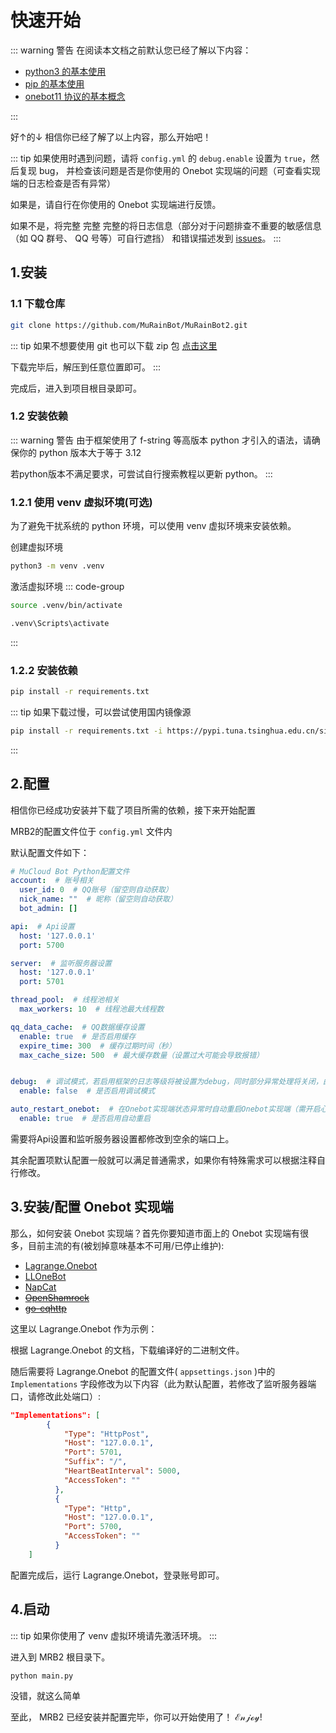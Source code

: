 # 快速开始

::: warning 警告
在阅读本文档之前默认您已经了解以下内容：

 - [python3 的基本使用](https://docs.python.org/zh-cn/3/tutorial/index.html)
 - [pip 的基本使用](https://www.runoob.com/w3cnote/python-pip-install-usage.html)
 - [onebot11 协议的基本概念](https://11.onebot.dev)

:::

好↑的↓ 相信你已经了解了以上内容，那么开始吧！


::: tip
如果使用时遇到问题，请将 `config.yml` 的 `debug.enable` 设置为 `true`，然后复现 bug，
并检查该问题是否是你使用的 Onebot 实现端的问题（可查看实现端的日志检查是否有异常）

如果是，请自行在你使用的 Onebot 实现端进行反馈。

如果不是，将完整 完整 完整的将日志信息（部分对于问题排查不重要的敏感信息（如 QQ 群号、 QQ 号等）可自行遮挡） 和错误描述发到 [issues](https://github.com/MuRainBot/MuRainBot2/issues/new/choose)。
:::

## 1.安装

### 1.1 下载仓库
```bash
git clone https://github.com/MuRainBot/MuRainBot2.git
```
::: tip
如果不想要使用 git 也可以下载 zip 包
[点击这里](https://codeload.github.com/MuRainBot/MuRainBot2/zip/refs/heads/master)

下载完毕后，解压到任意位置即可。
:::

完成后，进入到项目根目录即可。

### 1.2 安装依赖

::: warning 警告
由于框架使用了 f-string 等高版本 python 才引入的语法，请确保你的 python 版本大于等于 3.12

若python版本不满足要求，可尝试自行搜索教程以更新 python。
:::

### 1.2.1 使用 venv 虚拟环境(可选)
为了避免干扰系统的 python 环境，可以使用 venv 虚拟环境来安装依赖。

创建虚拟环境
```bash
python3 -m venv .venv
```

激活虚拟环境
::: code-group
```bash [linux/macOS]
source .venv/bin/activate
```
```bash [windows]
.venv\Scripts\activate
```
:::

### 1.2.2 安装依赖
```bash
pip install -r requirements.txt
```

::: tip
如果下载过慢，可以尝试使用国内镜像源
```bash
pip install -r requirements.txt -i https://pypi.tuna.tsinghua.edu.cn/simple
```
:::

## 2.配置

相信你已经成功安装并下载了项目所需的依赖，接下来开始配置

MRB2的配置文件位于 `config.yml` 文件内

默认配置文件如下：
```yaml
# MuCloud Bot Python配置文件
account:  # 账号相关
  user_id: 0  # QQ账号（留空则自动获取）
  nick_name: ""  # 昵称（留空则自动获取）
  bot_admin: []

api:  # Api设置
  host: '127.0.0.1'
  port: 5700

server:  # 监听服务器设置
  host: '127.0.0.1'
  port: 5701

thread_pool:  # 线程池相关
  max_workers: 10  # 线程池最大线程数

qq_data_cache:  # QQ数据缓存设置
  enable: true  # 是否启用缓存
  expire_time: 300  # 缓存过期时间（秒）
  max_cache_size: 500  # 最大缓存数量（设置过大可能会导致报错）


debug:  # 调试模式，若启用框架的日志等级将被设置为debug，同时部分异常处理将关闭，由于无异常处理，所以可能会导致意外中断运行，所以不建议在生产环境开启
  enable: false  # 是否启用调试模式

auto_restart_onebot:  # 在Onebot实现端状态异常时自动重启Onebot实现端（需开启心跳包）
  enable: true  # 是否启用自动重启
```

需要将Api设置和监听服务器设置都修改到空余的端口上。

其余配置项默认配置一般就可以满足普通需求，如果你有特殊需求可以根据注释自行修改。

## 3.安装/配置 Onebot 实现端

那么，如何安装 Onebot 实现端？首先你要知道市面上的 Onebot 实现端有很多，目前主流的有(被划掉意味基本不可用/已停止维护):
- [Lagrange.Onebot](https://github.com/LagrangeDev/Lagrange.Core)
- [LLOneBot](https://github.com/LLOneBot/LLOneBot)
- [NapCat](https://github.com/NapNeko/NapCatQQ)
- [~~OpenShamrock~~](https://github.com/whitechi73/OpenShamrock)
- [~~go-cqhttp~~](https://github.com/Mrs4s/go-cqhttp)

这里以 Lagrange.Onebot 作为示例：

根据 Lagrange.Onebot 的文档，下载编译好的二进制文件。

随后需要将 Lagrange.Onebot 的配置文件( `appsettings.json` )中的 `Implementations` 字段修改为以下内容（此为默认配置，若修改了监听服务器端口，请修改此处端口）:
```json
"Implementations": [
        {
            "Type": "HttpPost",
            "Host": "127.0.0.1",
            "Port": 5701,
            "Suffix": "/",
            "HeartBeatInterval": 5000,
            "AccessToken": ""
          },
          {
            "Type": "Http",
            "Host": "127.0.0.1",
            "Port": 5700,
            "AccessToken": ""
          }
    ]
```

配置完成后，运行 Lagrange.Onebot，登录账号即可。

## 4.启动

::: tip
如果你使用了 venv 虚拟环境请先激活环境。
:::

进入到 MRB2 根目录下。

```bash
python main.py
```

没错，就这么简单

至此， MRB2 已经安装并配置完毕，你可以开始使用了！
ℰ𝓃𝒿ℴ𝓎!

